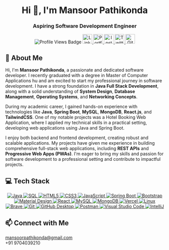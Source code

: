 
<body>
  <h1 align="center">Hi 👋, I'm Mansoor Pathikonda</h1>
  <h3 align="center">Aspiring Software Development Engineer</h3>
  <div align="center">
    <img src="https://komarev.com/ghpvc/?username=Mansoor-P&style=for-the-badge" alt="Profile Views Badge">
    <a href="https://www.linkedin.com/in/mansoor0731/">
      <img src="https://img.shields.io/badge/LinkedIn-%230077B5.svg?logo=linkedin&logoColor=white" alt="LinkedIn" height="30">
    </a>
    <a href="https://mansoorsportfolio.netlify.app/">
      <img src="https://img.shields.io/badge/Portfolio-%23000000.svg?logo=firefox&logoColor=%23FF7139" alt="Portfolio" height="30">
    </a>
    <a href="https://www.instagram.com/mansoor_317/">
      <img src="https://img.shields.io/badge/Instagram-%23E4405F.svg?logo=instagram&logoColor=white" alt="Instagram" height="30">
    </a>
    <a href="https://x.com/mansoor0731">
      <img src="https://img.shields.io/badge/Twitter-%231DA1F2.svg?logo=twitter&logoColor=white" alt="Twitter" height="30">
    </a>
    <a href="https://github.com/Mansoor-P">
      <img src="https://img.shields.io/badge/GitHub-%23181717.svg?logo=github&logoColor=white" alt="GitHub" height="30">
    </a>
  </div>

  <h2>🚀 About Me</h2>

  <p>Hi, I'm <strong>Mansoor Pathikonda</strong>, a passionate and dedicated software developer. I recently graduated with a degree in Master of Computer Applications hu and am excited to start my professional journey in software development. I have a strong foundation in <strong>Java Full Stack Development</strong>, along with a solid understanding of <strong>System Design</strong>, <strong>Database Management</strong>, <strong>Operating Systems</strong>, and <strong>Networking Concepts</strong>.</p>

  <p>During my academic career, I gained hands-on experience with technologies like <strong>Java</strong>, <strong>Spring Boot</strong>, <strong>MySQL</strong>, <strong>MongoDB</strong>, <strong>React.js</strong>, and <strong>TailwindCSS</strong>. One of my notable projects was a Hotel Booking Web Application, where I applied my technical skills in a practical setting, developing web applications using Java and Spring Boot.</p>

  <p>I enjoy both backend and frontend development, creating robust and scalable applications. My projects have given me experience in building comprehensive full-stack web applications, including <strong>REST APIs</strong> and <strong>Progressive Web Apps (PWAs)</strong>. I'm eager to bring my skills and passion for software development to a professional setting and contribute to impactful projects.</p>

  <h2>💻 Tech Stack</h2>
  <p align="center">
    <a href="https://github.com/search?q=user%3AMansoor-P+language%3Ajava">
      <img alt="Java" src="https://custom-icon-badges.demolab.com/badge/Java-007396.svg?logo=java&logoColor=white">
    </a>
    <a href="https://github.com/search?q=user%3AMansoor-P+language%3Asql">
      <img alt="SQL" src="https://custom-icon-badges.demolab.com/badge/SQL-025E8C.svg?logo=database&logoColor=white">
    </a>
    <a href="https://github.com/search?q=user%3AMansoor-P+language%3Ahtml5">
      <img alt="HTML5" src="https://custom-icon-badges.demolab.com/badge/HTML5-orange.svg?logo=html5&logoColor=white">
    </a>
    <a href="https://github.com/search?q=user%3AMansoor-P+language%3Acss3">
      <img alt="CSS3" src="https://custom-icon-badges.demolab.com/badge/CSS3-blue.svg?logo=css3&logoColor=white">
    </a>
    <a href="https://github.com/search?q=user%3AMansoor-P+language%3Ajavascript">
      <img alt="JavaScript" src="https://custom-icon-badges.demolab.com/badge/JavaScript-yellow.svg?logo=javascript&logoColor=white">
    </a>
    <a href="#">
      <img alt="Spring Boot" src="https://img.shields.io/badge/Spring%20Boot-6DB33F.svg?logo=spring-boot&logoColor=white">
    </a>
    <a href="#">
      <img alt="Bootstrap" src="https://img.shields.io/badge/Bootstrap-7952B3.svg?logo=bootstrap&logoColor=white">
    </a>
    <a href="#">
      <img alt="Material Design" src="https://img.shields.io/badge/Material%20Design-0081CB.svg?logo=material-design&logoColor=white">
    </a>
    <a href="#">
      <img alt="React" src="https://img.shields.io/badge/React-20232a.svg?logo=react&logoColor=%2361DAFB">
    </a>
    <a href="https://github.com/search?q=user%3AMansoor-P+language%3Amysql">
      <img alt="MySQL" src="https://img.shields.io/badge/MySQL-000000.svg?logo=mysql&logoColor=white">
    </a>
    <a href="https://github.com/search?q=user%3AMansoor-P+language%3Amongodb">
      <img alt="MongoDB" src="https://img.shields.io/badge/MongoDB-47A248.svg?logo=mongodb&logoColor=white">
    </a>
    <a href="#">
      <img alt="Vercel" src="https://img.shields.io/badge/Vercel-000000.svg?logo=vercel&logoColor=white">
    </a>
    <a href="#">
      <img alt="Linux" src="https://img.shields.io/badge/Linux-FCC624.svg?logo=linux&logoColor=white">
    </a>
    <a href="#">
      <img alt="Brave" src="https://img.shields.io/badge/Brave-FB542B.svg?logo=brave&logoColor=white">
    </a>
    <a href="#">
      <img alt="Git" src="https://img.shields.io/badge/Git-F05033.svg?logo=git&logoColor=white">
    </a>
    <a href="#">
      <img alt="GitHub Desktop" src="https://img.shields.io/badge/GitHub%20Desktop-8034A9.svg?logo=github&logoColor=white">
    </a>
    <a href="#">
      <img alt="Postman" src="https://img.shields.io/badge/Postman-FF6C37.svg?logo=postman&logoColor=white">
    </a>
    <a href="#">
      <img alt="Visual Studio Code" src="https://img.shields.io/badge/Visual%20Studio%20Code-0078d7.svg?logo=visual-studio-code&logoColor=white">
    </a>
    <a href="#">
      <img alt="IntelliJ" src="https://img.shields.io/badge/IntelliJ-000000.svg?logo=intellij-idea&logoColor=white">
    </a>
  </p>

  <h2>📫 Connect with Me</h2>

  <p>
    <a href="mailto:mansoorpathikonda@gmail.com">mansoorpathikonda@gmail.com</a><br>
    +91 9704039210
  </p>
</body>
